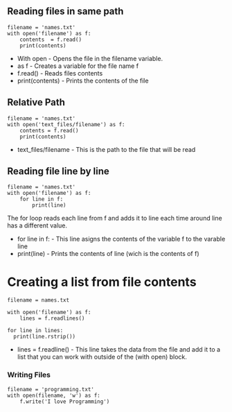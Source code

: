 ## Reading files in same path

```
filename = 'names.txt'
with open('filename') as f:
    contents  = f.read()
    print(contents)
```

- With open - Opens the file in the filename variable. 
- as f - Creates a variable for the file name f
- f.read() - Reads files contents 
- print(contents) - Prints the contents of the file


## Relative Path

```
filename = 'names.txt'
with open('text_files/filename') as f:
    contents = f.read()
    print(contents)
```

- text_files/filename - This is the path to the file that will be read


## Reading file line by line

```
filename = 'names.txt'
with open('filename') as f:
    for line in f:
        print(line)
```
The for loop reads each line from f and adds it to line each time around line has a different value. 

- for line in f: - This line asigns the contents of the variable f to the varable line
- print(line) - Prints the contents of line (wich is the contents of f)


# Creating a list from file contents

```
filename = names.txt

with open('filename') as f:
    lines = f.readlines()

for line in lines:
  print(line.rstrip())

```

  - lines = f.readline() - This line takes the data from the file and add it to a list that you can work with outside of the (with open) block.


### Writing Files

```
filename = 'programming.txt'
with open(filename, 'w') as f:
    f.write('I love Programming')
```



